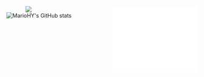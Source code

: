 <!--## Hi there 👋-->

<!--
**MarioHY/MarioHY** is a ✨ _special_ ✨ repository because its `README.md` (this file) appears on your GitHub profile.

Here are some ideas to get you started:

- 🔭 I’m currently working on ...
- 🌱 I’m currently learning ...
- 👯 I’m looking to collaborate on ...
- 🤔 I’m looking for help with ...
- 💬 Ask me about ...
- 📫 How to reach me: ...
- 😄 Pronouns: ...
- ⚡ Fun fact: ...
-->
<div align="center" style="background-color: #00dbde;background-image: linear-gradient(90deg, #00dbde 0%, #fc00ff 100%);">
  <img src="/github-metrics.svg" align="right" width="45%" height="" />
  <!-- 评级 -->
  <img src="https://github-readme-stats.vercel.app/api?username=MarioHY&show_icons=true&theme=synthwave" align="right" width="45%" height="" />
</div>

<!-- ![Metrics](/github-metrics.svg) -->


![MarioHY's GitHub stats](https://github-readme-stats.vercel.app/api?username=MarioHY)


<!-- ![Ashutosh's github activity graph](https://github-readme-activity-graph.vercel.app/graph?username=MarioHY) -->

